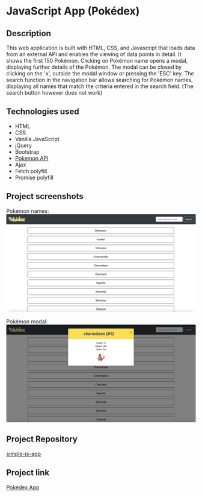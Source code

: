 # JavaScript App (Pokédex)

## Description
This web application is built with HTML, CSS, and Javascript that loads data from an external API and enables the viewing of data points in detail. It shows the first 150 Pokémon. Clicking on Pokémon name opens a modal, displaying further details of the Pokémon. The modal can be closed by clicking on the 'x', outside the modal window or pressing the 'ESC' key.
The search function in the navigation bar allows searching for Pokémon names, displaying all names that match the criteria entered in the search field. (The search button however does not work)

## Technologies used
- HTML
- CSS
- Vanilla JavaScript
- jQuery
- Bootstrap
- [Pokemon API](https://pokeapi.co/api/v2/pokemon/?limit=20)
- Ajax
- Fetch polyfill
- Promise polyfill

## Project screenshots

Pokémon names:
![](img/screenshots/screenshot_pokedex.png)

Pokémon modal:
![](img/screenshots/screenshot_pokedex_modal.png)

## Project Repository
[simple-js-app](https://github.com/netti-w/simple-js-app)

## Project link
[Pokédex App](https://netti-w.github.io/simple-js-app/)
